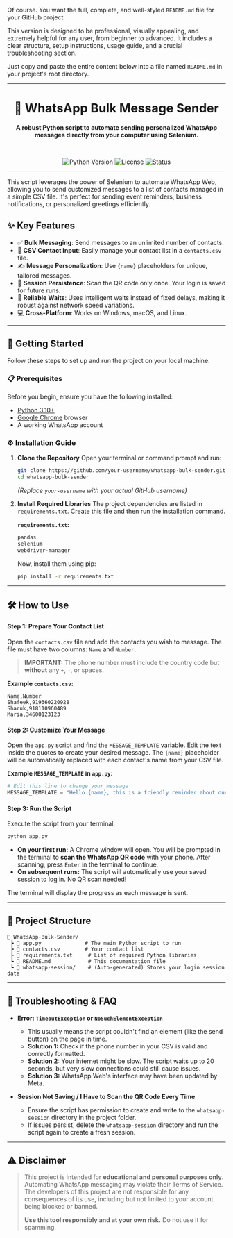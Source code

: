 Of course. You want the full, complete, and well-styled `README.md` file for your GitHub project.

This version is designed to be professional, visually appealing, and extremely helpful for any user, from beginner to advanced. It includes a clear structure, setup instructions, usage guide, and a crucial troubleshooting section.

Just copy and paste the entire content below into a file named `README.md` in your project's root directory.

---

<div align="center">

# 📩 WhatsApp Bulk Message Sender

**A robust Python script to automate sending personalized WhatsApp messages directly from your computer using Selenium.**

<br>

<p align="center">
  <img src="https://img.shields.io/badge/Python-3.10+-blue.svg" alt="Python Version">
  <img src="https://img.shields.io/badge/License-MIT-green.svg" alt="License">
  <img src="https://img.shields.io/badge/Status-Active-brightgreen" alt="Status">
</p>

</div>

---

This script leverages the power of Selenium to automate WhatsApp Web, allowing you to send customized messages to a list of contacts managed in a simple CSV file. It's perfect for sending event reminders, business notifications, or personalized greetings efficiently.

<!-- Optional: Add a GIF or screenshot here -->
<!-- <p align="center">
  <img src="path/to/your/demo.gif" alt="Script in Action">
</p> -->

## ✨ Key Features

-   ✅ **Bulk Messaging**: Send messages to an unlimited number of contacts.
-   📄 **CSV Contact Input**: Easily manage your contact list in a `contacts.csv` file.
-   ✍️ **Message Personalization**: Use `{name}` placeholders for unique, tailored messages.
-   🔐 **Session Persistence**: Scan the QR code only once. Your login is saved for future runs.
-   🧠 **Reliable Waits**: Uses intelligent waits instead of fixed delays, making it robust against network speed variations.
-   💻 **Cross-Platform**: Works on Windows, macOS, and Linux.

---

## 🚀 Getting Started

Follow these steps to set up and run the project on your local machine.

### 📋 Prerequisites

Before you begin, ensure you have the following installed:
-   [Python 3.10+](https://www.python.org/downloads/)
-   [Google Chrome](https://www.google.com/chrome/) browser
-   A working WhatsApp account

### ⚙️ Installation Guide

1.  **Clone the Repository**
    Open your terminal or command prompt and run:
    ```bash
    git clone https://github.com/your-username/whatsapp-bulk-sender.git
    cd whatsapp-bulk-sender
    ```
    *(Replace `your-username` with your actual GitHub username)*

2.  **Install Required Libraries**
    The project dependencies are listed in `requirements.txt`. Create this file and then run the installation command.

    **`requirements.txt`:**
    ```txt
    pandas
    selenium
    webdriver-manager
    ```

    Now, install them using pip:
    ```bash
    pip install -r requirements.txt
    ```

---

## 🛠️ How to Use

#### Step 1: Prepare Your Contact List

Open the `contacts.csv` file and add the contacts you wish to message. The file must have two columns: `Name` and `Number`.

> **IMPORTANT:** The phone number must include the country code but **without** any `+`, `-`, or spaces.

**Example `contacts.csv`:**
```csv
Name,Number
Shafeek,919360220928
Sharuk,918110960489
Maria,34600123123
```

#### Step 2: Customize Your Message

Open the `app.py` script and find the `MESSAGE_TEMPLATE` variable. Edit the text inside the quotes to create your desired message. The `{name}` placeholder will be automatically replaced with each contact's name from your CSV file.

**Example `MESSAGE_TEMPLATE` in `app.py`:**
```python
# Edit this line to change your message
MESSAGE_TEMPLATE = "Hello {name}, this is a friendly reminder about our meeting tomorrow! 👋"
```

#### Step 3: Run the Script

Execute the script from your terminal:
```bash
python app.py
```

-   **On your first run:** A Chrome window will open. You will be prompted in the terminal to **scan the WhatsApp QR code** with your phone. After scanning, press `Enter` in the terminal to continue.
-   **On subsequent runs:** The script will automatically use your saved session to log in. No QR scan needed!

The terminal will display the progress as each message is sent.

---

## 📂 Project Structure

```
📁 WhatsApp-Bulk-Sender/
 ┣ 📄 app.py              # The main Python script to run
 ┣ 📄 contacts.csv        # Your contact list
 ┣ 📄 requirements.txt     # List of required Python libraries
 ┗ 📄 README.md            # This documentation file
 ┗ 📁 whatsapp-session/    # (Auto-generated) Stores your login session data
```

---

## 🤔 Troubleshooting & FAQ

-   **Error: `TimeoutException` or `NoSuchElementException`**
    -   This usually means the script couldn't find an element (like the send button) on the page in time.
    -   **Solution 1:** Check if the phone number in your CSV is valid and correctly formatted.
    -   **Solution 2:** Your internet might be slow. The script waits up to 20 seconds, but very slow connections could still cause issues.
    -   **Solution 3:** WhatsApp Web's interface may have been updated by Meta.

-   **Session Not Saving / I Have to Scan the QR Code Every Time**
    -   Ensure the script has permission to create and write to the `whatsapp-session` directory in the project folder.
    -   If issues persist, delete the `whatsapp-session` directory and run the script again to create a fresh session.

---

## ⚠️ Disclaimer

> This project is intended for **educational and personal purposes only**. Automating WhatsApp messaging may violate their Terms of Service. The developers of this project are not responsible for any consequences of its use, including but not limited to your account being blocked or banned.
>
> **Use this tool responsibly and at your own risk.** Do not use it for spamming.